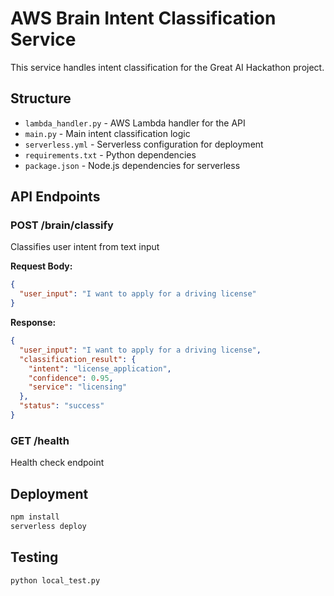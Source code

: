 # AWS Brain Intent Classification Service

This service handles intent classification for the Great AI Hackathon project.

## Structure

- `lambda_handler.py` - AWS Lambda handler for the API
- `main.py` - Main intent classification logic
- `serverless.yml` - Serverless configuration for deployment
- `requirements.txt` - Python dependencies
- `package.json` - Node.js dependencies for serverless

## API Endpoints

### POST /brain/classify
Classifies user intent from text input

**Request Body:**
```json
{
  "user_input": "I want to apply for a driving license"
}
```

**Response:**
```json
{
  "user_input": "I want to apply for a driving license",
  "classification_result": {
    "intent": "license_application",
    "confidence": 0.95,
    "service": "licensing"
  },
  "status": "success"
}
```

### GET /health
Health check endpoint

## Deployment

```bash
npm install
serverless deploy
```

## Testing

```bash
python local_test.py
```